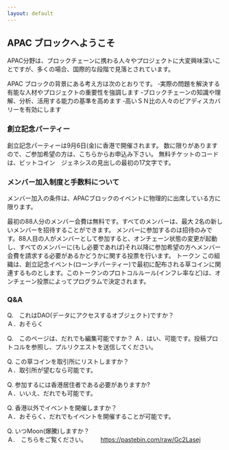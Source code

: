 ```yaml
---
layout: default
---
```


## APAC ブロックへようこそ 
APAC分野は、ブロックチェーンに携わる人々やプロジェクトに大変興味深いことですが、多くの場合、国際的な段階で見落とされています。

APAC ブロックの背景にある考え方は次のとおりです。
‐実際の問題を解決する有能な人材やプロジェクトの重要性を強調します
‐ブロックチェーンの知識や理解、分析、活用する能力の基準を高めます
‐高いＳＮ比の人々のピアディスカバリーを有効にします

### 創立記念パーティー
創立記念パーティーは9月6日(金)に香港で開催されます。
数に限りがありますので、ご参加希望の方は、こちらからお申込み下さい。
無料チケットのコードは、ビットコイン　ジェネシスの見出しの最初の17文字です。

### メンバー加入制度と手数料について
メンバー加入の条件は、APACブロックのイベントに物理的に出席している方に限ります。

最初の88人分のメンバー会費は無料です。すべてのメンバーは、最大 2名の新しいメンバーを招待することができます。 メンバーに参加するのは招待のみです。88人目の人がメンバーとして参加すると、オンチェーン状態の変更が起動し、すべてのメンバーに(もし必要であれば)それ以降に参加希望の方へメンバー会費を請求する必要があるかどうかに関する投票を行います。
トークン
この組織は、創立記念イベント(ローンチパーティー)で最初に配布される草コインに関連するものとします。このトークンのプロトコルルール(インフレ率など)は、オンチェーン投票によってプログラムで決定されます。

### Q&A
Q.　これはDAO(データにアクセスするオブジェクト)ですか？   
Ａ．おそらく 

Q.　このページは、だれでも編集可能ですか？
Ａ．はい、可能です。投稿プロトコルを参照し、プルリクエストを送信してください。   

Q. この草コインを取引所にリストしますか？   
Ａ．取引所が望むなら可能です。

Q. 参加するには香港居住者である必要がありますか?   
Ａ．いいえ、だれでも可能です。

Q. 香港以外でイベントを開催しますか？   
Ａ．おそらく、だれでもイベントを開催することが可能です。

Q. いつMoon(爆騰)しますか？   
Ａ.　こちらをご覧ください。
　　https://pastebin.com/raw/Gc2Lasej
